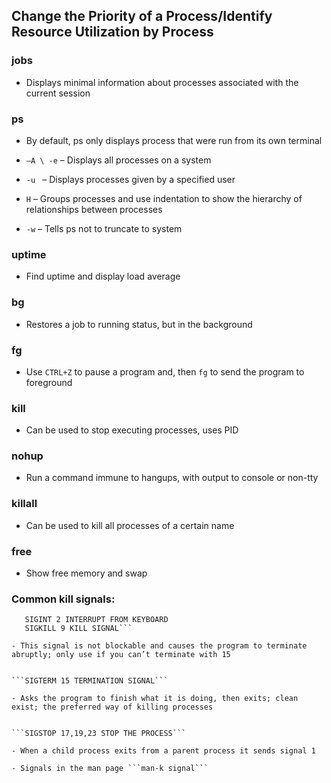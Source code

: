 ## Change the Priority of a Process/Identify Resource Utilization by Process

### jobs

- Displays minimal information about processes associated with the current session

### ps

 - By default, ps only displays process that were run from its own terminal

 - ```–A \ -e``` – Displays all processes on a system

- ```-u ``` – Displays processes given by a specified user
- ```H``` – Groups processes and use indentation to show the hierarchy of relationships between processes
- ```-w``` – Tells ps not to truncate to system 

### uptime

- Find uptime and display load average

### bg

- Restores a job to running status, but in the background

### fg

- Use ```CTRL+Z``` to pause a program and, then ```fg``` to send the program to foreground

### kill

- Can be used to stop executing processes, uses PID

### nohup

- Run a command immune to hangups, with output to console or non-tty


### killall

- Can be used to kill all processes of a certain name

### free
- Show free memory and swap

### Common kill signals:

```SIGHUP 1 HANGUP
   SIGINT 2 INTERRUPT FROM KEYBOARD
   SIGKILL 9 KILL SIGNAL```

- This signal is not blockable and causes the program to terminate abruptly; only use if you can’t terminate with 15


```SIGTERM 15 TERMINATION SIGNAL```

- Asks the program to finish what it is doing, then exits; clean exist; the preferred way of killing processes


```SIGSTOP 17,19,23 STOP THE PROCESS```

- When a child process exits from a parent process it sends signal 1

- Signals in the man page ```man-k signal```




